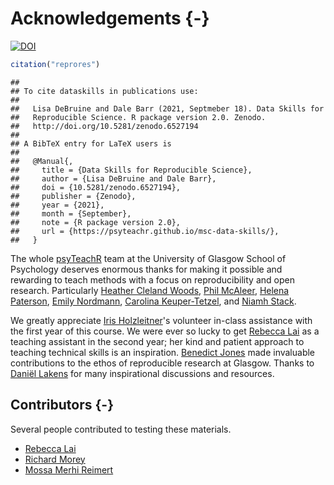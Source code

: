 # Acknowledgements {-}


[![DOI](https://zenodo.org/badge/166541547.svg)](https://zenodo.org/badge/latestdoi/166541547)


```r
citation("reprores")
```

```
## 
## To cite dataskills in publications use:
## 
##   Lisa DeBruine and Dale Barr (2021, Septmeber 18). Data Skills for
##   Reproducible Science. R package version 2.0. Zenodo.
##   http://doi.org/10.5281/zenodo.6527194
## 
## A BibTeX entry for LaTeX users is
## 
##   @Manual{,
##     title = {Data Skills for Reproducible Science},
##     author = {Lisa DeBruine and Dale Barr},
##     doi = {10.5281/zenodo.6527194},
##     publisher = {Zenodo},
##     year = {2021},
##     month = {September},
##     note = {R package version 2.0},
##     url = {https://psyteachr.github.io/msc-data-skills/},
##   }
```



The whole [psyTeachR](https://psyteachr.github.io) team at the University of Glasgow School of Psychology deserves enormous thanks for making it possible and rewarding to teach methods with a focus on reproducibility and open research. Particularly 
[Heather Cleland Woods](https://github.com/clelandwoods), 
[Phil McAleer](https://github.com/philmcaleer), 
[Helena Paterson](https://github.com/HelenaPaterson), 
[Emily Nordmann](https://github.com/emilynordmann),
[Carolina Keuper-Tetzel](https://github.com/carolinakt), and 
[Niamh Stack](https://github.com/eavanmac).

We greatly appreciate [Iris Holzleitner](https://github.com/orgs/facelab/people/iholzleitner)'s volunteer in-class assistance with the first year of this course. We were ever so lucky to get [Rebecca Lai](https://github.com/RebeccaJLai) as a teaching assistant in the second year; her kind and patient approach to teaching technical skills is an inspiration. [Benedict Jones](https://www.strath.ac.uk/staff/jonesbenedictprofessor/) made invaluable contributions to the ethos of reproducible research at Glasgow. Thanks to [Daniël Lakens](https://github.com/Lakens) for many inspirational discussions and resources.

## Contributors {-}

Several people contributed to testing these materials.

* [Rebecca Lai](https://github.com/RebeccaJLai)
* [Richard Morey](https://github.com/richarddmorey)
* [Mossa Merhi Reimert](https://github.com/CGMossa)
